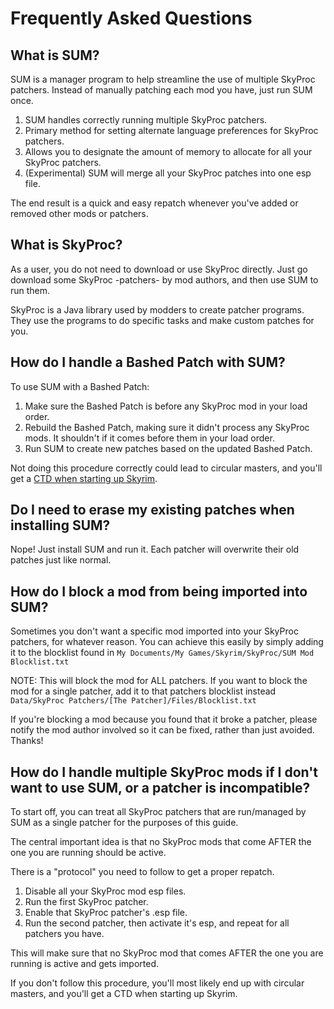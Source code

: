 # Frequently Asked Questions

## What is SUM?
SUM is a manager program to help streamline the use of multiple SkyProc patchers. Instead of manually patching each mod you have, just run SUM once.

1. SUM handles correctly running multiple SkyProc patchers.
2. Primary method for setting alternate language preferences for SkyProc patchers.
3. Allows you to designate the amount of memory to allocate for all your SkyProc patchers.
4. (Experimental) SUM will merge all your SkyProc patches into one esp file.

The end result is a quick and easy repatch whenever you've added or removed other mods or patchers.

## What is SkyProc?
As a user, you do not need to download or use SkyProc directly. Just go download some SkyProc -patchers- by mod authors, and then use SUM to run them.

SkyProc is a Java library used by modders to create patcher programs. They use the programs to do specific tasks and make custom patches for you.

## How do I handle a Bashed Patch with SUM?
To use SUM with a Bashed Patch:

1. Make sure the Bashed Patch is before any SkyProc mod in your load order.
2. Rebuild the Bashed Patch, making sure it didn't process any SkyProc mods. It shouldn't if it comes before them in your load order.
3. Run SUM to create new patches based on the updated Bashed Patch.

Not doing this procedure correctly could lead to circular masters, and you'll get a [CTD when starting up Skyrim](Troubleshooting#ctd).

## Do I need to erase my existing patches when installing SUM?
Nope! Just install SUM and run it. Each patcher will overwrite their old patches just like normal.

## How do I block a mod from being imported into SUM?
Sometimes you don't want a specific mod imported into your SkyProc patchers, for whatever reason.
You can achieve this easily by simply adding it to the blocklist found in `My Documents/My Games/Skyrim/SkyProc/SUM Mod Blocklist.txt`

NOTE: This will block the mod for ALL patchers. If you want to block the mod for a single patcher, add it to that patchers blocklist instead `Data/SkyProc Patchers/[The Patcher]/Files/Blocklist.txt` 

If you're blocking a mod because you found that it broke a patcher, please notify the mod author involved so it can be fixed, rather than just avoided. Thanks!

## How do I handle multiple SkyProc mods if I don't want to use SUM, or a patcher is incompatible?
To start off, you can treat all SkyProc patchers that are run/managed by SUM as a single patcher for the purposes of this guide.

The central important idea is that no SkyProc mods that come AFTER the one you are running should be active. 

<a name="protocol"></a>There is a "protocol" you need to follow to get a proper repatch.

1. Disable all your SkyProc mod esp files.
2. Run the first SkyProc patcher.
3. Enable that SkyProc patcher's .esp file.
4. Run the second patcher, then activate it's esp, and repeat for all patchers you have.

This will make sure that no SkyProc mod that comes AFTER the one you are running is active and gets imported.

If you don't follow this procedure, you'll most likely end up with circular masters, and you'll get a CTD when starting up Skyrim. 

